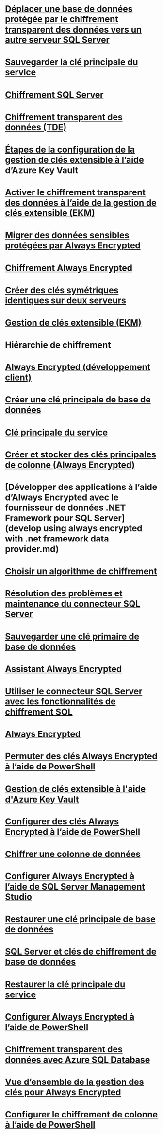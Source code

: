 # [Déplacer une base de données protégée par le chiffrement transparent des données vers un autre serveur SQL Server](move-a-tde-protected-database-to-another-sql-server.md)
# [Sauvegarder la clé principale du service](back-up-the-service-master-key.md)
# [Chiffrement SQL Server](sql-server-encryption.md)
# [Chiffrement transparent des données (TDE)](transparent-data-encryption-tde.md)
# [Étapes de la configuration de la gestion de clés extensible à l’aide d’Azure Key Vault](setup-steps-for-extensible-key-management-using-the-azure-key-vault.md)
# [Activer le chiffrement transparent des données à l’aide de la gestion de clés extensible (EKM)](enable-tde-on-sql-server-using-ekm.md)
# [Migrer des données sensibles protégées par Always Encrypted](migrate-sensitive-data-protected-by-always-encrypted.md)
# [Chiffrement Always Encrypted](always-encrypted-cryptography.md)
# [Créer des clés symétriques identiques sur deux serveurs](create-identical-symmetric-keys-on-two-servers.md)
# [Gestion de clés extensible (EKM)](extensible-key-management-ekm.md)
# [Hiérarchie de chiffrement](encryption-hierarchy.md)
# [Always Encrypted (développement client)](always-encrypted-client-development.md)
# [Créer une clé principale de base de données](create-a-database-master-key.md)
# [Clé principale du service](service-master-key.md)
# [Créer et stocker des clés principales de colonne (Always Encrypted)](create-and-store-column-master-keys-always-encrypted.md)
# [Développer des applications à l’aide d’Always Encrypted avec le fournisseur de données .NET Framework pour SQL Server](develop using always encrypted with .net framework data provider.md)
# [Choisir un algorithme de chiffrement](choose-an-encryption-algorithm.md)
# [Résolution des problèmes et maintenance du connecteur SQL Server](sql-server-connector-maintenance-troubleshooting.md)
# [Sauvegarder une clé primaire de base de données](back-up-a-database-master-key.md)
# [Assistant Always Encrypted](always-encrypted-wizard.md)
# [Utiliser le connecteur SQL Server avec les fonctionnalités de chiffrement SQL](use-sql-server-connector-with-sql-encryption-features.md)
# [Always Encrypted](always-encrypted-database-engine.md)
# [Permuter des clés Always Encrypted à l’aide de PowerShell](rotate-always-encrypted-keys-using-powershell.md)
# [Gestion de clés extensible à l'aide d'Azure Key Vault](extensible-key-management-using-azure-key-vault-sql-server.md)
# [Configurer des clés Always Encrypted à l’aide de PowerShell](configure-always-encrypted-keys-using-powershell.md)
# [Chiffrer une colonne de données](encrypt-a-column-of-data.md)
# [Configurer Always Encrypted à l’aide de SQL Server Management Studio](configure-always-encrypted-using-sql-server-management-studio.md)
# [Restaurer une clé principale de base de données](restore-a-database-master-key.md)
# [SQL Server et clés de chiffrement de base de données](sql-server-and-database-encryption-keys-database-engine.md)
# [Restaurer la clé principale du service](restore-the-service-master-key.md)
# [Configurer Always Encrypted à l’aide de PowerShell](configure-always-encrypted-using-powershell.md)
# [Chiffrement transparent des données avec Azure SQL Database](transparent-data-encryption-with-azure-sql-database.md)
# [Vue d’ensemble de la gestion des clés pour Always Encrypted](overview-of-key-management-for-always-encrypted.md)
# [Configurer le chiffrement de colonne à l’aide de PowerShell](configure-column-encryption-using-powershell.md)
